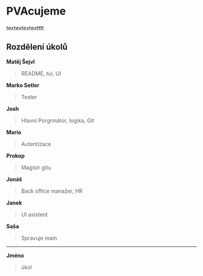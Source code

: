 # PVAcujeme

textextextextttt

## Rozdělení úkolů

**Matěj Šejvl**
> README, tui, UI


**Marko Setler**
> Tester


**Josh**
> Hlavní Porgrmátor, logika, Git


**Mario**
> Autentizace


**Prokop**
> Magistr gitu

**Jonáš**
> Back office manažer, HR

**Janek**
> UI asistent

**Saša**
> Spravuje main

<hr>

**Jméno**
> úkol









